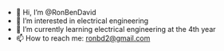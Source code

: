- 👋 Hi, I’m @RonBenDavid
- 👀 I’m interested in electrical engineering
- 🌱 I’m currently learning electrical engineering at the 4th year
- 📫 How to reach me: ronbd2@gmail.com
